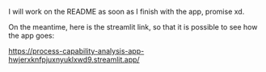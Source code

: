 I will work on the README as soon as I finish with the app, promise xd.

On the meantime, here is the streamlit link, so that it is possible to see how the app goes:

https://process-capability-analysis-app-hwjerxknfpjuxnyuklxwd9.streamlit.app/
